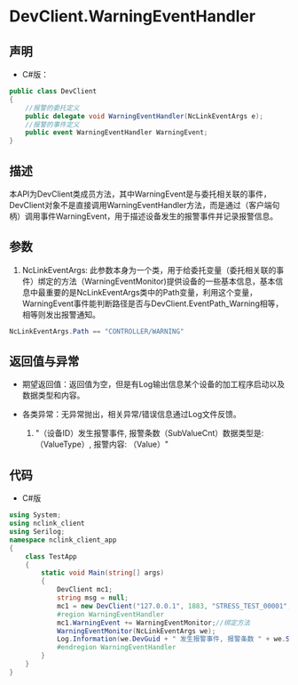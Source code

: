 # DevClient.WarningEventHandler

## 声明

- C#版：

```c#
public class DevClient
{
    //报警的委托定义
    public delegate void WarningEventHandler(NcLinkEventArgs e);
    //报警的事件定义
    public event WarningEventHandler WarningEvent;
}
```

## 描述

​		本API为DevClient类成员方法，其中WarningEvent是与委托相关联的事件，DevClient对象不是直接调用WarningEventHandler方法，而是通过（客户端句柄）调用事件WarningEvent，用于描述设备发生的报警事件并记录报警信息。

## 参数

1. NcLinkEventArgs: 此参数本身为一个类，用于给委托变量（委托相关联的事件）绑定的方法（WarningEventMonitor)提供设备的一些基本信息，基本信息中最重要的是NcLinkEventArgs类中的Path变量，利用这个变量，WarningEvent事件能判断路径是否与DevClient.EventPath_Warning相等，相等则发出报警通知。

  ```c#
  NcLinkEventArgs.Path == "CONTROLLER/WARNING"
  ```

## 返回值与异常

- 期望返回值：返回值为空，但是有Log输出信息某个设备的加工程序启动以及数据类型和内容。
- 各类异常：无异常抛出，相关异常/错误信息通过Log文件反馈。

  1.  "（设备ID）发生报警事件, 报警条数（SubValueCnt）数据类型是:（ValueType）, 报警内容: （Value）"

## 代码

- C#版

```c#
using System;
using nclink_client
using Serilog;
namespace nclink_client_app
{
    class TestApp
    {
        static void Main(string[] args)
        {
            DevClient mc1;
            string msg = null;
            mc1 = new DevClient("127.0.0.1", 1883, "STRESS_TEST_00001", false);
            #region WarningEventHandler
            mc1.WarningEvent += WarningEventMonitor;//绑定方法
            WarningEventMonitor(NcLinkEventArgs we);
            Log.Information(we.DevGuid + " 发生报警事件, 报警条数 " + we.SubValueCnt + " 数据类型是: " + we.ValueType + ", 报警内容: " + we.Value);
            #endregion WarningEventHandler
        }
    }
}
```

